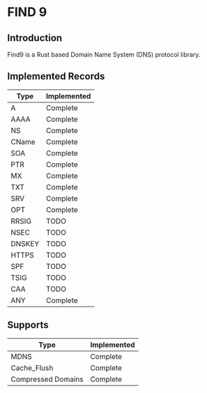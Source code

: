 FIND 9
=====

Introduction
-----

Find9 is a Rust based Domain Name System (DNS) protocol library.

Implemented Records
-----

| Type   | Implemented |
|  ---   | ---         |
| A      | Complete    |
| AAAA   | Complete    |
| NS     | Complete    |
| CName  | Complete    |
| SOA    | Complete    |
| PTR    | Complete    |
| MX     | Complete    |
| TXT    | Complete    |
| SRV    | Complete    |
| OPT    | Complete    |
| RRSIG  | TODO        |
| NSEC   | TODO        |
| DNSKEY | TODO        |
| HTTPS  | TODO        |
| SPF    | TODO        |
| TSIG   | TODO        |
| CAA    | TODO        |
| ANY    | Complete    |

Supports
-----

| Type               | Implemented |
|  ---               | ---         |
| MDNS               | Complete    |
| Cache_Flush        | Complete    |
| Compressed Domains | Complete    |
